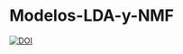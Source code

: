 # Modelos-LDA-y-NMF
[![DOI](https://zenodo.org/badge/476530358.svg)](https://zenodo.org/badge/latestdoi/476530358)
